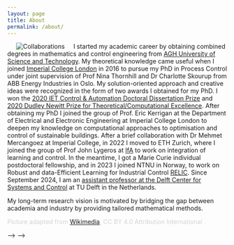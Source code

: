 ```yaml
---
layout: page
title: About
permalink: /about/
---
```


<img align="left" src="/assets/Blank_Europe_Map_collab.png" alt="Collaborations"  hspace="20"> I started my academic career by obtaining combined degrees in mathematics and control engineering from [AGH University of Science and Technology](https://www.agh.edu.pl/). My theoretical knowledge came useful when I joined [Imperial College London](https://www.imperial.ac.uk/) in 2016 to pursue my PhD in Process Control under joint supervision of Prof Nina Thornhill and Dr Charlotte Skourup from ABB Energy Industries in Oslo. My solution-oriented approach and creative ideas were recognized in the form of two awards I obtained for my PhD. I won the [2020 IET Control & Automation Doctoral Dissertation Prize](https://engx.theiet.org/b/blogs/posts/announcing-the-winner-of-our-phd-award-2020) and [2020 Dudley Newitt Prize for Theoretical/Computational Excellence](https://www.imperial.ac.uk/student-records-and-data/for-current-students/graduate-prizes/postgraduate-prizes/). After obtaining my PhD I joined the group of Prof. Eric Kerrigan at the Department of Electrical and Electronic Engineering at Imperial College London to deepen my knowledge on computational approaches to optimisation and control of sustainable buildings. After a brief collaboration with Dr Mehmet Mercangoez at Imperial College, in 2022 I moved to ETH Zurich, where I joined the group of Prof John Lygeros at [IfA](https://control.ee.ethz.ch/) to work on integration of learning and control. In the meantime, I got a Marie Curie individual postdoctoral fellowship, and in 2023 I joined NTNU in Norway, to work on Robust and data-Efficient Learning for Industrial Control [RELIC](https://cordis.europa.eu/project/id/101063948). Since September 2024, I am an [assistant professor at the Delft Center for Systems and Control](https://www.tudelft.nl/staff/m.a.zagorowska/?cHash=4017a62fa79f9af7327d078544a99c2f) at TU Delft in the Netherlands.

My long-term research vision is motivated by bridging the gap between academia and industry by providing tailored mathematical methods. 

<p style="color:LightGray;">Picture adapted from  <a href="https://commons.wikimedia.org/wiki/File:Blank_Europe_Map.svg/">Wikimedia</a>, CC BY 4.0 Attribution International .</p>
<!-- This is the base Jekyll theme. You can find out more info about customizing your Jekyll theme, as well as basic Jekyll usage documentation at [jekyllrb.com](https://jekyllrb.com/)
<!-- 
You can find the source code for Minima at GitHub:
[jekyll][jekyll-organization] /
[minima](https://github.com/jekyll/minima)

<!-- You can find the source code for Jekyll at GitHub:
[jekyll][jekyll-organization] /
[jekyll](https://github.com/jekyll/jekyll)


[jekyll-organization]: https://github.com/jekyll --> --> -->
